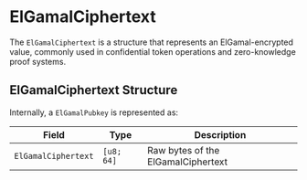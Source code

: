 # ElGamalCiphertext

The `ElGamalCiphertext` is a structure that represents an ElGamal-encrypted value, commonly used in confidential token operations and zero-knowledge proof systems.

## ElGamalCiphertext Structure

Internally, a `ElGamalPubkey` is represented as:

| Field | Type | Description |
|-------|------|-------------|
| `ElGamalCiphertext` | `[u8; 64]` | Raw bytes of the ElGamalCiphertext |
